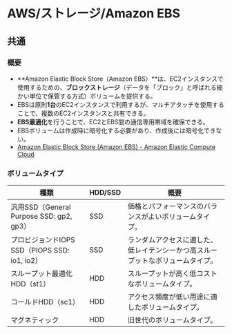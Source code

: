 # AWS/ストレージ/Amazon EBS

## 共通

### 概要

- **Amazon Elastic Block Store（Amazon EBS）**は、EC2インスタンスで使用するための、**ブロックストレージ**（データを「ブロック」と呼ばれる細かい単位で保管する方式）ボリュームを提供する。
- EBSは原則**1台**のEC2インスタンスで利用するが、マルチアタッチを使用することで、複数のEC2インスタンスと共有できる。
- **EBS最適化**を行うことで、EC2とEBS間の通信専用帯域を確保できる。
- EBSボリュームは作成時に暗号化する必要があり、作成後には暗号化できない。
- [Amazon Elastic Block Store (Amazon EBS) - Amazon Elastic Compute Cloud](https://docs.aws.amazon.com/ja_jp/AWSEC2/latest/UserGuide/AmazonEBS.html)

### ボリュームタイプ

| 種類                                          | HDD/SSD | 概要                                                   |
| --------------------------------------------- | ------- | ------------------------------------------------------ |
| 汎用SSD（General Purpose SSD: gp2, gp3）      | SSD     | 価格とパフォーマンスのバランスがよいボリュームタイプ。 |
| プロビジョンドIOPS SSD（PIOPS SSD: io1, io2） | SSD     | ランダムアクセスに適した、低レイテンシーかつ高スループットなボリュームタイプ。   |
| スループット最適化HDD（st1）                  | HDD     | スループットが高く低コストなボリュームタイプ。         |
| コールドHDD（sc1）                            | HDD     | アクセス頻度が低い用途に適したボリュームタイプ。       |
| マグネティック                                | HDD     | 旧世代のボリュームタイプ。                             |
